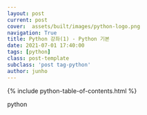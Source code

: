 ```yaml
---
layout: post
current: post
cover:  assets/built/images/python-logo.png
navigation: True
title: Python 강좌(1) - Python 기본
date: 2021-07-01 17:40:00
tags: [python]
class: post-template
subclass: 'post tag-python'
author: junho
---
```


{% include python-table-of-contents.html %}

python